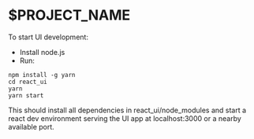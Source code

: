 # $PROJECT_NAME
To start UI development:

* Install node.js
* Run:
```
npm install -g yarn
cd react_ui
yarn
yarn start
```
This should install all dependencies in react_ui/node_modules and start a react dev environment serving the UI app at localhost:3000 or a nearby available port.